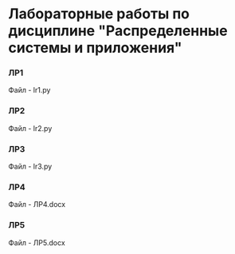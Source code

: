 # Лабораторные работы по дисциплине "Распределенные системы и приложения"

### ЛР1
Файл - lr1.py

### ЛР2
Файл - lr2.py

### ЛР3
Файл - lr3.py

### ЛР4
Файл - ЛР4.docx

### ЛР5
Файл - ЛР5.docx
